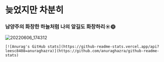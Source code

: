 # 늦었지만 차분히

### 남양주의 화창한 하늘처럼 나의 앞길도 화창하리☀🌞

![20220606_174312](README.assets/20220606_174312.jpg)

```
[![Anurag's GitHub stats](https://github-readme-stats.vercel.app/api?leesc8408=anuraghazra)](https://github.com/anuraghazra/github-readme-stats)
```